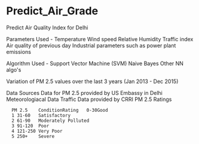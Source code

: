 # Predict_Air_Grade
Predict Air Quality Index for Delhi 

Parameters Used - 
      Temperature 
      Wind speed 
      Relative Humidity 
      Traffic index 
      Air quality of previous day 
      Industrial parameters such as power plant emissions 
 
 
 Algorithm Used - 
      Support Vector Machine (SVM) 
      Naive Bayes 
      Other NN algo's 
 
 
 Variation of PM 2.5 values over the last 3 years (Jan 2013 - Dec 2015) 
  
 Data Sources 
      Data for PM 2.5 provided by US Embassy in Delhi 
      Meteorologiacal Data 
      Traffic Data provided by CRRI 
      PM 2.5 Ratings 
      
      PM 2.5    ConditionRating   0-30Good
      1 31-60   Satisfactory
      2 61-90   Moderately Polluted
      3 91-120  Poor
      4 121-250 Very Poor
      5 250+    Severe

